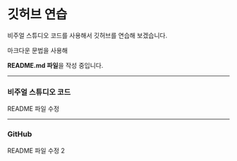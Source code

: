 # 깃허브 연습

비주얼 스튜디오 코드를 사용해서 깃허브를 연습해 보겠습니다.

마크다운 문법을 사용해

**README.md 파일**을 작성 중입니다.

- - - 

### 비주얼 스튜디오 코드

README 파일 수정

---

### GitHub

README 파일 수정 2
